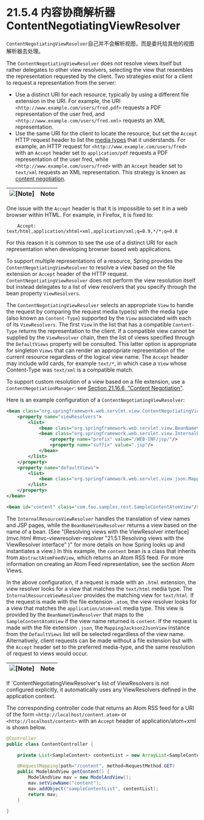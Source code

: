 # 21.5.4 内容协商解析器ContentNegotiatingViewResolver

`ContentNegotiatingViewResolver`自己并不会解析视图，而是委托给其他的视图解析器去处理。

The `ContentNegotiatingViewResolver` does not resolve views itself but rather
delegates to other view resolvers, selecting the view that resembles the
representation requested by the client. Two strategies exist for a client to
request a representation from the server:

  * Use a distinct URI for each resource, typically by using a different file extension in the URI. For example, the URI `<http://www.example.com/users/fred.pdf>` requests a PDF representation of the user fred, and `<http://www.example.com/users/fred.xml>` requests an XML representation.
  * Use the same URI for the client to locate the resource, but set the `Accept` HTTP request header to list the [media types](http://en.wikipedia.org/wiki/Internet_media_type) that it understands. For example, an HTTP request for `<http://www.example.com/users/fred>` with an `Accept` header set to `application/pdf` requests a PDF representation of the user fred, while `<http://www.example.com/users/fred>` with an `Accept` header set to `text/xml` requests an XML representation. This strategy is known as [content negotiation](http://en.wikipedia.org/wiki/Content_negotiation).

![\[Note\]](images/note.png)| Note
---|---

One issue with the `Accept` header is that it is impossible to set it in a web
browser within HTML. For example, in Firefox, it is fixed to:

```
    Accept: text/html,application/xhtml+xml,application/xml;q=0.9,*/*;q=0.8
```

For this reason it is common to see the use of a distinct URI for each
representation when developing browser based web applications.

To support multiple representations of a resource, Spring provides the
`ContentNegotiatingViewResolver` to resolve a view based on the file extension
or `Accept` header of the HTTP request. `ContentNegotiatingViewResolver` does
not perform the view resolution itself but instead delegates to a list of view
resolvers that you specify through the bean property `ViewResolvers`.

The `ContentNegotiatingViewResolver` selects an appropriate `View` to handle
the request by comparing the request media type(s) with the media type (also
known as `Content-Type`) supported by the `View` associated with each of its
`ViewResolvers`. The first `View` in the list that has a compatible `Content-
Type` returns the representation to the client. If a compatible view cannot be
supplied by the `ViewResolver` chain, then the list of views specified through
the `DefaultViews` property will be consulted. This latter option is
appropriate for singleton `Views` that can render an appropriate
representation of the current resource regardless of the logical view name.
The `Accept` header may include wild cards, for example `text/*`, in which
case a `View` whose Content-Type was `text/xml` is a compatible match.

To support custom resolution of a view based on a file extension, use a
`ContentNegotiationManager`: see [Section 21.16.6, "Content
Negotiation"](mvc.html#mvc-config-content-negotiation "21.16.6 Content
Negotiation" ).

Here is an example configuration of a `ContentNegotiatingViewResolver`:


```xml
<bean class="org.springframework.web.servlet.view.ContentNegotiatingViewResolver">
    <property name="viewResolvers">
        <list>
            <bean class="org.springframework.web.servlet.view.BeanNameViewResolver"/>
            <bean class="org.springframework.web.servlet.view.InternalResourceViewResolver">
                <property name="prefix" value="/WEB-INF/jsp/"/>
                <property name="suffix" value=".jsp"/>
            </bean>
        </list>
    </property>
    <property name="defaultViews">
        <list>
            <bean class="org.springframework.web.servlet.view.json.MappingJackson2JsonView"/>
        </list>
    </property>
</bean>

<bean id="content" class="com.foo.samples.rest.SampleContentAtomView"/>
```

The `InternalResourceViewResolver` handles the translation of view names and
JSP pages, while the `BeanNameViewResolver` returns a view based on the name
of a bean. (See "[Resolving views with the ViewResolver interface](mvc.html
#mvc-viewresolver-resolver "21.5.1 Resolving views with the ViewResolver
interface" )" for more details on how Spring looks up and instantiates a
view.) In this example, the `content` bean is a class that inherits from
`AbstractAtomFeedView`, which returns an Atom RSS feed. For more information
on creating an Atom Feed representation, see the section Atom Views.

In the above configuration, if a request is made with an `.html` extension,
the view resolver looks for a view that matches the `text/html` media type.
The `InternalResourceViewResolver` provides the matching view for `text/html`.
If the request is made with the file extension `.atom`, the view resolver
looks for a view that matches the `application/atom+xml` media type. This view
is provided by the `BeanNameViewResolver` that maps to the
`SampleContentAtomView` if the view name returned is `content`. If the request
is made with the file extension `.json`, the `MappingJackson2JsonView`
instance from the `DefaultViews` list will be selected regardless of the view
name. Alternatively, client requests can be made without a file extension but
with the `Accept` header set to the preferred media-type, and the same
resolution of request to views would occur.

![\[Note\]](images/note.png)| Note
---|---

If `ContentNegotiatingViewResolver's list of ViewResolvers is not configured
explicitly, it automatically uses any ViewResolvers defined in the application
context.

The corresponding controller code that returns an Atom RSS feed for a URI of
the form `<http://localhost/content.atom>` or `<http://localhost/content>`
with an `Accept` header of application/atom+xml is shown below.


```java
@Controller
public class ContentController {

    private List<SampleContent> contentList = new ArrayList<SampleContent>();

    @RequestMapping(path="/content", method=RequestMethod.GET)
    public ModelAndView getContent() {
        ModelAndView mav = new ModelAndView();
        mav.setViewName("content");
        mav.addObject("sampleContentList", contentList);
        return mav;
    }

}
```
